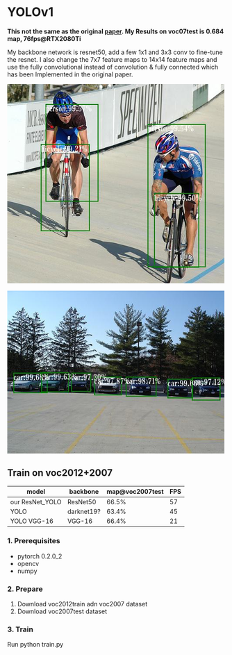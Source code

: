 # YOLOv1

**This not the same as the original [paper](https://arxiv.org/pdf/1506.02640.pdf). My Results on voc07test is 0.684 map, 76fps@RTX2080Ti**

My backbone network is resnet50, add a few 1x1 and 3x3 conv to fine-tune the resnet. I also change the 7x7 feature maps to 14x14 feature maps and use the fully convolutional instead of convolution & fully connected which has been Implemented in the original paper.

![Alt text](000283.jpg)

![Alt text](000313.jpg)

## Train on voc2012+2007
| model                | backbone | map@voc2007test  | FPS  |
| -------------------- | -------------- | ---------- | -------   |
| our ResNet_YOLO  |   ResNet50        | 66.5%      |  57   |
| YOLO  |   darknet19?        | 63.4%      |  45   |
| YOLO VGG-16  |   VGG-16        | 66.4%      |  21   |

### 1. Prerequisites
- pytorch 0.2.0_2
- opencv
- numpy

### 2. Prepare

1. Download voc2012train adn voc2007 dataset
2. Download voc2007test dataset

### 3. Train
Run python train.py


